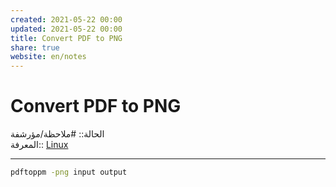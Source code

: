 ```yaml
---  
created: 2021-05-22 00:00  
updated: 2021-05-22 00:00  
title: Convert PDF to PNG  
share: true  
website: en/notes  
---  
```

  
# Convert PDF to PNG  
  
الحالة:: #ملاحظة/مؤرشفة  
المعرفة:: [Linux](Linux)  
  
---  
  
```bash  
pdftoppm -png input output  
```  
